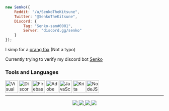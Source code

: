 
```js
new Senko({
    Reddit: "/u/SenkoTheKitsune",
    Twitter: "@SenkoTheKitsune",
    Discord: {
        Tag: "Senko-san#0001",
        Server: "discord.gg/senko"
    }
});
```

I simp for a [orang fox](https://senkosan.fandom.com/wiki/Senko) (Not a typo)

Currently trying to verify my discord bot [Senko](https://senkosworld.com/invite)

### Tools and Languages

<img align="left" alt="Visual Studio Code" width="40px" src="https://i.imgur.com/6hkq862.png"/>
<img align="left" alt="Discord.js" width="40px" src="https://i.imgur.com/ahMnobj.png"/>
<img align="left" alt="Firebase" width="40px" src="https://i.imgur.com/ouZHkjd.png"/>
<img align="left" alt="Adobe Illustrator" width="40px" src="https://i.imgur.com/xZez7f6.png"/>
<img align="left" alt="JavaScript" width="40px" src="https://i.imgur.com/kBDXwhn.png"/>
<img align="left" alt="Krita" width="40px" src="https://i.imgur.com/ib9NSez.png"/>
<img align="left" alt="NodeJS" width="40px" src="https://i.imgur.com/LXpgAFQ.png"/>

<br><br>

---

<div align="center">
    <a href="https://twitter.com/SenkoTheKitsune">
        <img src="https://img.shields.io/twitter/url?color=blue&label=Twitter&logo=Twitter&logoColor=white&url=https%3A%2F%2Ftwitter.com%2FTrueSenko&style=flat">
    </a>
    <a href="https://discord.gg/senko">
        <img src="https://img.shields.io/discord/777251087592718336?color=5865F2&label=Senkos%20World&logo=discord&logoColor=white">
    </a>
    <a href="https://reddit.com/r/SenkosWorld">
        <img src="https://img.shields.io/reddit/subreddit-subscribers/SenkosWorld?label=%2Fr%2FSenkosWorld&logo=reddit&logoColor=white&style=flat&color=orange">
    </a>
    <a href="https://senkosworld.com/invite">
        <img src="https://img.shields.io/badge/Invite%20my%20Discord%20bot,%20Senko!-orange">
    </a>
